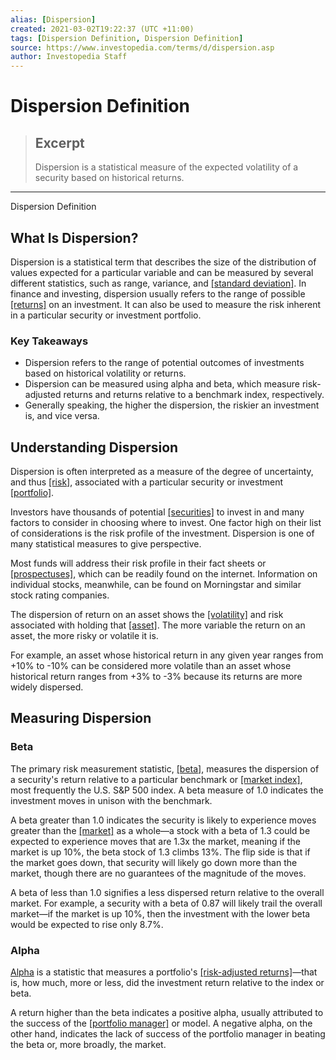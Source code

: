 ```yaml
---
alias: [Dispersion]
created: 2021-03-02T19:22:37 (UTC +11:00)
tags: [Dispersion Definition, Dispersion Definition]
source: https://www.investopedia.com/terms/d/dispersion.asp
author: Investopedia Staff
---
```


# Dispersion Definition

> ## Excerpt
> Dispersion is a statistical measure of the expected volatility of a security based on historical returns.

---

Dispersion Definition
## What Is Dispersion?

Dispersion is a statistical term that describes the size of the distribution of values expected for a particular variable and can be measured by several different statistics, such as range, variance, and [[standard deviation]](https://www.investopedia.com/terms/s/standarddeviation.asp). In finance and investing, dispersion usually refers to the range of possible [[returns]](https://www.investopedia.com/terms/r/return.asp) on an investment. It can also be used to measure the risk inherent in a particular security or investment portfolio.

### Key Takeaways

-   Dispersion refers to the range of potential outcomes of investments based on historical volatility or returns.
-   Dispersion can be measured using alpha and beta, which measure risk-adjusted returns and returns relative to a benchmark index, respectively.
-   Generally speaking, the higher the dispersion, the riskier an investment is, and vice versa.

## Understanding Dispersion

Dispersion is often interpreted as a measure of the degree of uncertainty, and thus [[risk]](https://www.investopedia.com/terms/r/risk.asp), associated with a particular security or investment [[portfolio]](https://www.investopedia.com/terms/p/portfolio.asp).

Investors have thousands of potential [[securities]](https://www.investopedia.com/terms/s/security.asp) to invest in and many factors to consider in choosing where to invest. One factor high on their list of considerations is the risk profile of the investment. Dispersion is one of many statistical measures to give perspective.

Most funds will address their risk profile in their fact sheets or [[prospectuses]](https://www.investopedia.com/terms/p/prospectus.asp), which can be readily found on the internet. Information on individual stocks, meanwhile, can be found on Morningstar and similar stock rating companies.

The dispersion of return on an asset shows the [[volatility]](https://www.investopedia.com/terms/v/volatility.asp) and risk associated with holding that [[asset]](https://www.investopedia.com/terms/a/asset.asp). The more variable the return on an asset, the more risky or volatile it is.

For example, an asset whose historical return in any given year ranges from +10% to -10% can be considered more volatile than an asset whose historical return ranges from +3% to -3% because its returns are more widely dispersed.

## Measuring Dispersion

### Beta

The primary risk measurement statistic, [[beta]](https://www.investopedia.com/terms/b/beta.asp), measures the dispersion of a security's return relative to a particular benchmark or [[market index]](https://www.investopedia.com/terms/m/marketindex.asp), most frequently the U.S. S&P 500 index. A beta measure of 1.0 indicates the investment moves in unison with the benchmark.

A beta greater than 1.0 indicates the security is likely to experience moves greater than the [[market]](https://www.investopedia.com/terms/f/financial-market.asp) as a whole—a stock with a beta of 1.3 could be expected to experience moves that are 1.3x the market, meaning if the market is up 10%, the beta stock of 1.3 climbs 13%. The flip side is that if the market goes down, that security will likely go down more than the market, though there are no guarantees of the magnitude of the moves.

A beta of less than 1.0 signifies a less dispersed return relative to the overall market. For example, a security with a beta of 0.87 will likely trail the overall market—if the market is up 10%, then the investment with the lower beta would be expected to rise only 8.7%.

### Alpha

[Alpha](https://www.investopedia.com/terms/a/alpha.asp) is a statistic that measures a portfolio's [[risk-adjusted returns]](https://www.investopedia.com/terms/r/riskadjustedreturn.asp)—that is, how much, more or less, did the investment return relative to the index or beta.

A return higher than the beta indicates a positive alpha, usually attributed to the success of the [[portfolio manager]](https://www.investopedia.com/terms/p/portfoliomanager.asp) or model. A negative alpha, on the other hand, indicates the lack of success of the portfolio manager in beating the beta or, more broadly, the market.
